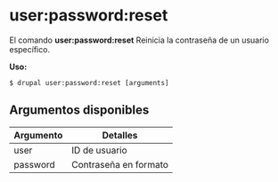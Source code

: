 # user:password:reset
El comando **user:password:reset** Reinicia la contraseña de un usuario específico.

**Uso:**
```
$ drupal user:password:reset [arguments] 
```


## Argumentos disponibles
Argumento | Detalles
---------|-------------
user | ID de usuario
password | Contraseña en formato
